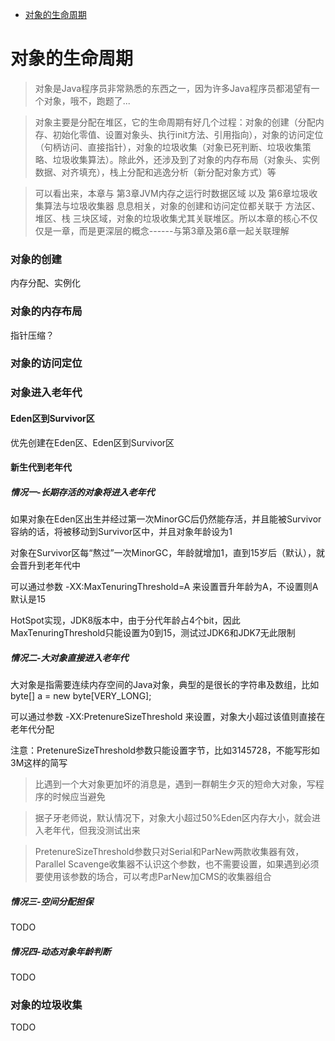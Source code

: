 - [对象的生命周期](#对象的生命周期)

# 对象的生命周期

> 对象是Java程序员非常熟悉的东西之一，因为许多Java程序员都渴望有一个对象，哦不，跑题了...

> 对象主要是分配在堆区，它的生命周期有好几个过程：对象的创建（分配内存、初始化零值、设置对象头、执行init方法、引用指向），对象的访问定位（句柄访问、直接指针），对象的垃圾收集（对象已死判断、垃圾收集策略、垃圾收集算法）。除此外，还涉及到了对象的内存布局（对象头、实例数据、对齐填充），栈上分配和逃逸分析（新分配对象方式）等

> 可以看出来，本章与 第3章JVM内存之运行时数据区域 以及 第6章垃圾收集算法与垃圾收集器 息息相关，对象的创建和访问定位都关联于 方法区、堆区、栈 三块区域，对象的垃圾收集尤其关联堆区。所以本章的核心不仅仅是一章，而是更深层的概念------与第3章及第6章一起关联理解

### 对象的创建

内存分配、实例化

### 对象的内存布局

指针压缩？

### 对象的访问定位

### 对象进入老年代

#### Eden区到Survivor区

优先创建在Eden区、Eden区到Survivor区

#### 新生代到老年代

##### 情况一-长期存活的对象将进入老年代

如果对象在Eden区出生并经过第一次MinorGC后仍然能存活，并且能被Survivor容纳的话，将被移动到Survivor区中，并且对象年龄设为1

对象在Survivor区每“熬过”一次MinorGC，年龄就增加1，直到15岁后（默认），就会晋升到老年代中

可以通过参数 -XX:MaxTenuringThreshold=A 来设置晋升年龄为A，不设置则A默认是15

HotSpot实现，JDK8版本中，由于分代年龄占4个bit，因此MaxTenuringThreshold只能设置为0到15，测试过JDK6和JDK7无此限制

##### 情况二-大对象直接进入老年代

大对象是指需要连续内存空间的Java对象，典型的是很长的字符串及数组，比如 byte[] a = new byte[VERY_LONG];

可以通过参数 -XX:PretenureSizeThreshold 来设置，对象大小超过该值则直接在老年代分配

注意：PretenureSizeThreshold参数只能设置字节，比如3145728，不能写形如3M这样的简写

> 比遇到一个大对象更加坏的消息是，遇到一群朝生夕灭的短命大对象，写程序的时候应当避免

> 据子牙老师说，默认情况下，对象大小超过50%Eden区内存大小，就会进入老年代，但我没测试出来

> PretenureSizeThreshold参数只对Serial和ParNew两款收集器有效，Parallel Scavenge收集器不认识这个参数，也不需要设置，如果遇到必须要使用该参数的场合，可以考虑ParNew加CMS的收集器组合

##### 情况三-空间分配担保

TODO

##### 情况四-动态对象年龄判断

TODO

### 对象的垃圾收集

TODO
